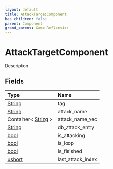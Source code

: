 ```yaml
---
layout: default
title: AttackTargetComponent
has_children: false
parent: Component
grand_parent: Game Reflection
---
```

# AttackTargetComponent
Description 

## Fields

| Type | Name |
|:----------|:--------------|
| [String](/riftbreaker-wiki/docs/game-reflection/components/string/) | tag |
| [String](/riftbreaker-wiki/docs/game-reflection/components/string/) | attack_name |
| Container< [String](/riftbreaker-wiki/docs/game-reflection/components/string/) > | attack_name_vec |
| [String](/riftbreaker-wiki/docs/game-reflection/components/string/) | db_attack_entry |
| [bool](/riftbreaker-wiki/docs/game-reflection/components/bool/) | is_attacking |
| [bool](/riftbreaker-wiki/docs/game-reflection/components/bool/) | is_loop |
| [bool](/riftbreaker-wiki/docs/game-reflection/components/bool/) | is_finished |
| [ushort](/riftbreaker-wiki/docs/game-reflection/enums/ushort/) | last_attack_index |

